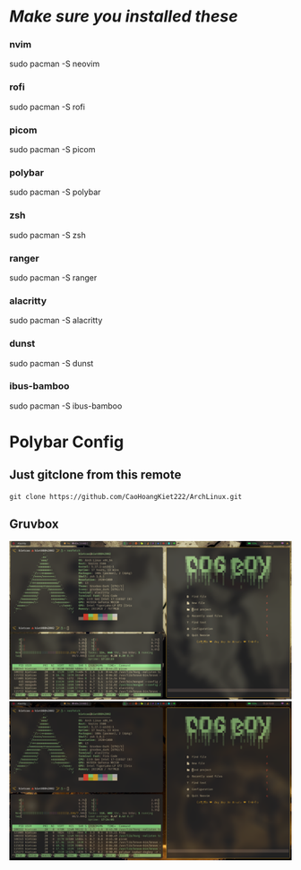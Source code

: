 # _Make sure you installed these_

### nvim

sudo pacman -S neovim

### rofi

sudo pacman -S rofi

### picom

sudo pacman -S picom

### polybar

sudo pacman -S polybar

### zsh

sudo pacman -S zsh

### ranger

sudo pacman -S ranger

### alacritty

sudo pacman -S alacritty

### dunst

sudo pacman -S dunst

### ibus-bamboo

sudo pacman -S ibus-bamboo

# Polybar Config

## Just gitclone from this remote

```
git clone https://github.com/CaoHoangKiet222/ArchLinux.git
```

## Gruvbox

![image](https://github.com/CaoHoangKiet222/ArchLinux/blob/main/polybar/images/arch-config.png)
![image](https://github.com/CaoHoangKiet222/ArchLinux/blob/main/polybar/images/arch-config1.png)
